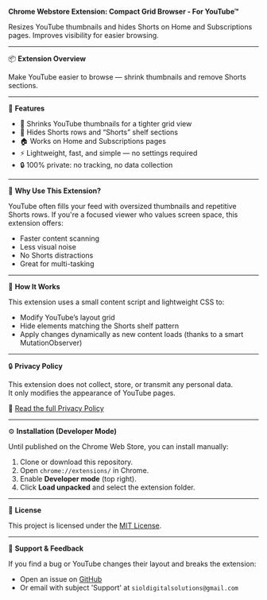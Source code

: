 
**Chrome Webstore Extension: Compact Grid Browser - For YouTube™**

Resizes YouTube thumbnails and hides Shorts on Home and Subscriptions pages. Improves visibility for easier browsing.

---

📦 **Extension Overview**

Make YouTube easier to browse — shrink thumbnails and remove Shorts sections.

---

🚀 **Features**

- 🔳 Shrinks YouTube thumbnails for a tighter grid view
- 🙈 Hides Shorts rows and “Shorts” shelf sections
- 🏠 Works on Home and Subscriptions pages
- ⚡ Lightweight, fast, and simple — no settings required
- 🔒 100% private: no tracking, no data collection

---

🎯 **Why Use This Extension?**

YouTube often fills your feed with oversized thumbnails and repetitive Shorts rows. If you're a focused viewer who values screen space, this extension offers:

- Faster content scanning
- Less visual noise
- No Shorts distractions
- Great for multi-tasking

---

🔧 **How It Works**

This extension uses a small content script and lightweight CSS to:
- Modify YouTube’s layout grid
- Hide elements matching the Shorts shelf pattern
- Apply changes dynamically as new content loads (thanks to a smart MutationObserver)

---

🔒 **Privacy Policy**

This extension does not collect, store, or transmit any personal data.  
It only modifies the appearance of YouTube pages.  

📄 [Read the full Privacy Policy](https://sioldigitalsolutions.github.io/smaller-youtube-thumbnails/privacy.html)  

---

⚙️ **Installation (Developer Mode)**

Until published on the Chrome Web Store, you can install manually:

1. Clone or download this repository.  
2. Open `chrome://extensions/` in Chrome.  
3. Enable **Developer mode** (top right).  
4. Click **Load unpacked** and select the extension folder.  

---

📜 **License**

This project is licensed under the [MIT License](https://sioldigitalsolutions.github.io/compact-grid-browser-for-youtube/LICENSE.html).

---

📣 **Support & Feedback**

If you find a bug or YouTube changes their layout and breaks the extension:
- Open an issue on [GitHub](https://github.com/)
- Or email with subject 'Support' at `sioldigitalsolutions@gmail.com`





